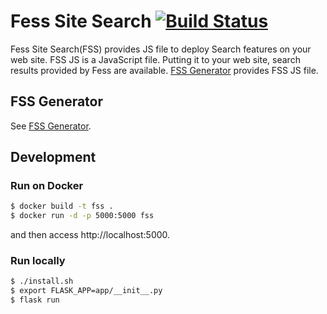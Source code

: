 # Fess Site Search [![Build Status](https://travis-ci.org/codelibs/fess-site-search.svg?branch=master)](https://travis-ci.org/codelibs/fess-site-search)

Fess Site Search(FSS) provides JS file to deploy Search features on your web site.
FSS JS is a JavaScript file.
Putting it to your web site, search results provided by Fess are available.
[FSS Generator](https://fss-generator.codelibs.org/) provides FSS JS file.

## FSS Generator

See [FSS Generator](https://fss-generator.codelibs.org/docs/manual).

## Development

### Run on Docker

```bash
$ docker build -t fss .
$ docker run -d -p 5000:5000 fss
```

and then access http://localhost:5000.

### Run locally

```bash
$ ./install.sh
$ export FLASK_APP=app/__init__.py
$ flask run
```
